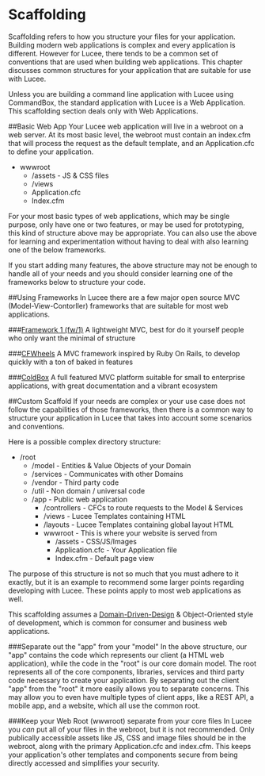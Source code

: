 # Scaffolding

Scaffolding refers to how you structure your files for your application. Building modern web applications is complex and every application is different. However for Lucee, there tends to be a common set of conventions that are used when building web applications. This chapter discusses common structures for your application that are suitable for use with Lucee.

Unless you are building a command line application with Lucee using CommandBox, the standard application with Lucee is a Web Application. This scaffolding section deals only with Web Applications. 

##Basic Web App
Your Lucee web application will live in a webroot on a web server. At its most basic level, the webroot must contain an index.cfm that will process the request as the default template, and an Application.cfc to define your application. 

- wwwroot
  - /assets - JS & CSS files
  - /views
  - Application.cfc
  - Index.cfm

For your most basic types of web applications, which may be single purpose, only have one or two features, or may be used for prototyping, this kind of structure above may be appropriate. You can also use the above for learning and experimentation without having to deal with also learning one of the below frameworks. 

If you start adding many features, the above structure may not be enough to handle all of your needs and you should consider learning one of the frameworks below to structure your code. 


##Using Frameworks
In Lucee there are a few major open source MVC (Model-View-Contorller) frameworks that are suitable for most web applications. 

###[Framework 1 (fw/1)](https://github.com/framework-one/fw1)
A lightweight MVC, best for do it yourself people who only want the minimal of structure

###[CFWheels](http://cfwheels.org/)
A MVC framework inspired by Ruby On Rails, to develop quickly with a ton of baked in features

###[ColdBox](https://www.coldbox.org/)
A full featured MVC platform suitable for small to enterprise applications, with great documentation and a vibrant ecosystem


##Custom Scaffold
If your needs are complex or your use case does not follow the capabilities of those frameworks, then there is a common way to structure your application in Lucee that takes into account some scenarios and conventions.

Here is a possible complex directory structure:

- /root
  - /model - Entities & Value Objects of your Domain
  - /services - Communicates with other Domains
  - /vendor - Third party code
  - /util - Non domain / universal code
  - /app - Public web application    
    - /controllers - CFCs to route requests to the Model & Services
    - /views - Lucee Templates containing HTML
    - /layouts - Lucee Templates containing global layout HTML
    - wwwroot - This is where your website is served from
      - /assets - CSS/JS/Images
      - Application.cfc - Your Application file
      - Index.cfm - Default page view

The purpose of this structure is not so much that you must adhere to it exactly, but it is an example to recommend some larger points regarding developing with Lucee. These points apply to most web applications as well.

This scaffolding assumes a [Domain-Driven-Design](https://en.wikipedia.org/wiki/Domain-driven_design) & Object-Oriented style of development, which is common for consumer and business web applications. 

###Separate out the "app" from your "model"
In the above structure, our "app" contains the code which represents our client (a HTML web application), while the code in the "root" is our core domain model. The root represents all of the core components, libraries, services and third party code necessary to create your application. By separating out the client "app" from the "root" it more easily allows you to separate concerns. This may allow you to even have multiple types of client apps, like a REST API, a mobile app, and a website, which all use the common root.

###Keep your Web Root (wwwroot) separate from your core files
In Lucee you *can* put all of your files in the webroot, but it is not recommended. Only publically accessible assets like JS, CSS and image files should be in the webroot, along with the primary Application.cfc and index.cfm. This keeps your application's other templates and components secure from being directly accessed and simplifies your security. 






